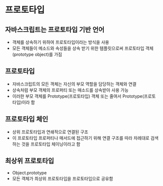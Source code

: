# 프로토타입

## 자바스크립트는 프로토타입 기반 언어

- 객체를 상속하기 위하여 프로토타입이라는 방식을 사용
- 모든 객체들이 메소드와 속성들을 상속 받기 위한 템플릿으로써 프로토타입 객체(prototype object)를 가짐

## 프로토타입

- 자바스크립트의 모든 객체는 자신의 부모 역할을 담당하는 객체와 연결
- 상속처럼 부모 객체의 프로퍼티 또는 매소드를 상속받아 사용 가능
- 이러한 부모 객체를 Prototype(프로토타입) 객체 또는 줄여서 Prototype(프로토타입)이라 함

## 프로토타입 체인

- 상위 프로토타입과 연쇄적으로 연결된 구조
- 이 프로토타입 프로퍼티나 매서드에 접근하기 위해 연결 구조를 따라 차례대로 검색하는 것을 프로토타입 체이닝이라고 함

## 최상위 프로토타입

- Object.prototype
- 모든 객체가 최상위 프로토타입을 프로토타입으로 공유함
